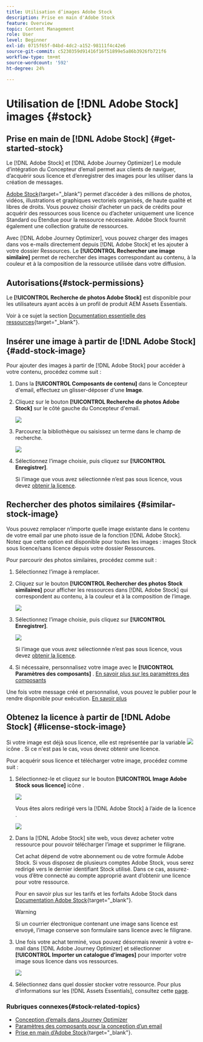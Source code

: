 ```yaml
---
title: Utilisation d’images Adobe Stock
description: Prise en main d'Adobe Stock
feature: Overview
topic: Content Management
role: User
level: Beginner
exl-id: 0715f65f-04bd-4dc2-a152-98111f4c42e6
source-git-commit: c5230359d91416f16f51899e5a86b3926fb721f6
workflow-type: tm+mt
source-wordcount: '592'
ht-degree: 24%

---
```


# Utilisation de [!DNL Adobe Stock] images {#stock}

## Prise en main de [!DNL Adobe Stock] {#get-started-stock}

Le [!DNL Adobe Stock] et [!DNL Adobe Journey Optimizer] Le module d’intégration du Concepteur d’email permet aux clients de naviguer, d’acquérir sous licence et d’enregistrer des images pour les utiliser dans la création de messages.

[Adobe Stock](https://helpx.adobe.com/stock/get-started.html){target=&quot;_blank&quot;} permet d’accéder à des millions de photos, vidéos, illustrations et graphiques vectoriels organisés, de haute qualité et libres de droits. Vous pouvez choisir d’acheter un pack de crédits pour acquérir des ressources sous licence ou d’acheter uniquement une licence Standard ou Étendue pour la ressource nécessaire. Adobe Stock fournit également une collection gratuite de ressources.

Avec [!DNL Adobe Journey Optimizer], vous pouvez charger des images dans vos e-mails directement depuis [!DNL Adobe Stock] et les ajouter à votre dossier Ressources. Le **[!UICONTROL Rechercher une image similaire]** permet de rechercher des images correspondant au contenu, à la couleur et à la composition de la ressource utilisée dans votre diffusion.

## Autorisations{#stock-permissions}

Le **[!UICONTROL Recherche de photos Adobe Stock]** est disponible pour les utilisateurs ayant accès à un profil de produit AEM Assets Essentials.

Voir à ce sujet la section [Documentation essentielle des ressources](https://experienceleague.adobe.com/docs/experience-manager-assets-essentials/help/get-started-admins/deploy-administer.html#add-users-to-essentials){target=&quot;_blank&quot;}.

## Insérer une image à partir de [!DNL Adobe Stock] {#add-stock-image}

Pour ajouter des images à partir de [!DNL Adobe Stock] pour accéder à votre contenu, procédez comme suit :

1. Dans la **[!UICONTROL Composants de contenu]** dans le Concepteur d&#39;email, effectuez un glisser-déposer d&#39;une **Image**.

1. Cliquez sur le bouton **[!UICONTROL Recherche de photos Adobe Stock]** sur le côté gauche du Concepteur d&#39;email.

   ![](assets/stock-find-photos.png)

1. Parcourez la bibliothèque ou saisissez un terme dans le champ de recherche.

   ![](assets/stock-select-from-lib.png)

1. Sélectionnez l’image choisie, puis cliquez sur **[!UICONTROL Enregistrer]**.

   Si l’image que vous avez sélectionnée n’est pas sous licence, vous devez [obtenir la licence](#license-stock-image).


## Rechercher des photos similaires {#similar-stock-image}

Vous pouvez remplacer n’importe quelle image existante dans le contenu de votre email par une photo issue de la fonction [!DNL Adobe Stock]. Notez que cette option est disponible pour toutes les images : images Stock sous licence/sans licence depuis votre dossier Ressources.

Pour parcourir des photos similaires, procédez comme suit :

1. Sélectionnez l’image à remplacer.
1. Cliquez sur le bouton **[!UICONTROL Rechercher des photos Stock similaires]** pour afficher les ressources dans [!DNL Adobe Stock] qui correspondent au contenu, à la couleur et à la composition de l’image.

   ![](assets/stock-similar.png)

1. Sélectionnez l’image choisie, puis cliquez sur **[!UICONTROL Enregistrer]**.

   ![](assets/stock-similar-results.png)

   Si l’image que vous avez sélectionnée n’est pas sous licence, vous devez [obtenir la licence](#license-stock-image).

1. Si nécessaire, personnalisez votre image avec le **[!UICONTROL Paramètres des composants]** . [En savoir plus sur les paramètres des composants](content-components.md)

Une fois votre message créé et personnalisé, vous pouvez le publier pour le rendre disponible pour exécution. [En savoir plus](../messages/publish-manage-message.md)


## Obtenez la licence à partir de [!DNL Adobe Stock] {#license-stock-image}

Si votre image est déjà sous licence, elle est représentée par la variable ![](assets/stock_10.png) icône . Si ce n&#39;est pas le cas, vous devez obtenir une licence.

Pour acquérir sous licence et télécharger votre image, procédez comme suit :

1. Sélectionnez-le et cliquez sur le bouton **[!UICONTROL Image Adobe Stock sous licence]** icône .

   ![](assets/stock-license-icon.png)

   Vous êtes alors redirigé vers la [!DNL Adobe Stock] à l’aide de la licence .

   ![](assets/stock-license-photo.png)

1. Dans la [!DNL Adobe Stock] site web, vous devez acheter votre ressource pour pouvoir télécharger l’image et supprimer le filigrane.

   Cet achat dépend de votre abonnement ou de votre formule Adobe Stock. Si vous disposez de plusieurs comptes Adobe Stock, vous serez redirigé vers le dernier identifiant Stock utilisé. Dans ce cas, assurez-vous d’être connecté au compte approprié avant d’obtenir une licence pour votre ressource.

   Pour en savoir plus sur les tarifs et les forfaits Adobe Stock dans [Documentation Adobe Stock](https://stock.adobe.com/plans){target=&quot;_blank&quot;}.

   >[!WARNING]
   > Si un courrier électronique contenant une image sans licence est envoyé, l’image conserve son formulaire sans licence avec le filigrane.

1. Une fois votre achat terminé, vous pouvez désormais revenir à votre e-mail dans [!DNL Adobe Journey Optimizer] et sélectionner **[!UICONTROL Importer un catalogue d’images]** pour importer votre image sous licence dans vos ressources.

   ![](assets/stock_6.png)

1. Sélectionnez dans quel dossier stocker votre ressource. Pour plus d’informations sur les [!DNL Assets Essentials], consultez cette [page](assets-essentials.md#get-started-assets-essentials).

### Rubriques connexes{#stock-related-topics}

* [Conception d’emails dans Journey Optimizer](design-emails.md)
* [Paramètres des composants pour la conception d’un email](content-components.md)
* [Prise en main d’Adobe Stock](https://helpx.adobe.com/stock/get-started.html){target=&quot;_blank&quot;}.

